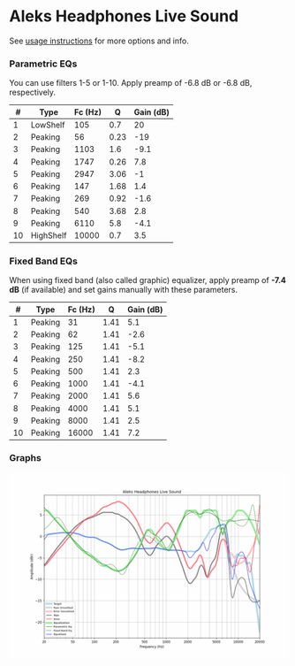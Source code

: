 # Aleks Headphones Live Sound
See [usage instructions](https://github.com/jaakkopasanen/AutoEq#usage) for more options and info.

### Parametric EQs
You can use filters 1-5 or 1-10. Apply preamp of -6.8 dB or -6.8 dB, respectively.

|   # | Type      |   Fc (Hz) |    Q |   Gain (dB) |
|-----|-----------|-----------|------|-------------|
|   1 | LowShelf  |       105 | 0.7  |        20   |
|   2 | Peaking   |        56 | 0.23 |       -19   |
|   3 | Peaking   |      1103 | 1.6  |        -9.1 |
|   4 | Peaking   |      1747 | 0.26 |         7.8 |
|   5 | Peaking   |      2947 | 3.06 |        -1   |
|   6 | Peaking   |       147 | 1.68 |         1.4 |
|   7 | Peaking   |       269 | 0.92 |        -1.6 |
|   8 | Peaking   |       540 | 3.68 |         2.8 |
|   9 | Peaking   |      6110 | 5.8  |        -4.1 |
|  10 | HighShelf |     10000 | 0.7  |         3.5 |

### Fixed Band EQs
When using fixed band (also called graphic) equalizer, apply preamp of **-7.4 dB** (if available) and set gains manually with these parameters.

|   # | Type    |   Fc (Hz) |    Q |   Gain (dB) |
|-----|---------|-----------|------|-------------|
|   1 | Peaking |        31 | 1.41 |         5.1 |
|   2 | Peaking |        62 | 1.41 |        -2.6 |
|   3 | Peaking |       125 | 1.41 |        -5.1 |
|   4 | Peaking |       250 | 1.41 |        -8.2 |
|   5 | Peaking |       500 | 1.41 |         2.3 |
|   6 | Peaking |      1000 | 1.41 |        -4.1 |
|   7 | Peaking |      2000 | 1.41 |         5.6 |
|   8 | Peaking |      4000 | 1.41 |         5.1 |
|   9 | Peaking |      8000 | 1.41 |         2.5 |
|  10 | Peaking |     16000 | 1.41 |         7.2 |

### Graphs
![](./Aleks%20Headphones%20Live%20Sound.png)
